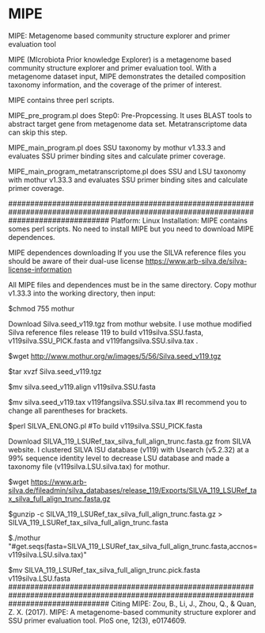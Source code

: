 # MIPE
MIPE: Metagenome based community structure explorer and primer evaluation tool

MIPE (MIcrobiota Prior knowledge Explorer) is a metagenome based community structure explorer and primer evaluation tool. With a metagenome dataset input, MIPE demonstrates the detailed composition taxonomy information, and the coverage of the primer of interest.

MIPE contains three perl scripts.

MIPE_pre_program.pl does Step0: Pre-Propcessing. It uses BLAST tools to abstract target gene from metagenome data set. Metatranscriptome data can skip this step.

MIPE_main_program.pl does SSU taxonomy by mothur v1.33.3 and evaluates SSU primer binding sites and calculate primer coverage.

MIPE_main_program_metatranscriptome.pl does SSU and LSU taxonomy with mothur v1.33.3 and evaluates SSU primer binding sites and calculate primer coverage.

#######################################################################################################################################
Platform: Linux
Installation: MIPE contains somes perl scripts. No need to install MIPE but you need to download MIPE dependences.

MIPE dependences downloading
If you use the SILVA reference files you should be aware of their dual-use license https://www.arb-silva.de/silva-license-information

All MIPE files and dependences must be in the same directory.
Copy mothur v1.33.3 into the working directory, then input: 

$chmod 755 mothur

Download Silva.seed_v119.tgz from mothur website. I use mothue modified Silva reference files release 119 to build v119silva.SSU.fasta, v119silva.SSU_PICK.fasta and v119fangsilva.SSU.silva.tax .

$wget http://www.mothur.org/w/images/5/56/Silva.seed_v119.tgz

$tar xvzf Silva.seed_v119.tgz

$mv silva.seed_v119.align v119silva.SSU.fasta

$mv silva.seed_v119.tax v119fangsilva.SSU.silva.tax #I recommend you to change all parentheses for brackets.

$perl SILVA_ENLONG.pl #To build v119silva.SSU_PICK.fasta



Download SILVA_119_LSURef_tax_silva_full_align_trunc.fasta.gz from SILVA website. I clustered SILVA lSU database (v119) with Usearch (v5.2.32) at a 99% sequence identity level to decrease LSU database and made a taxonomy file (v119silva.LSU.silva.tax) for mothur.

$wget https://www.arb-silva.de/fileadmin/silva_databases/release_119/Exports/SILVA_119_LSURef_tax_silva_full_align_trunc.fasta.gz

$gunzip -c SILVA_119_LSURef_tax_silva_full_align_trunc.fasta.gz > SILVA_119_LSURef_tax_silva_full_align_trunc.fasta

$./mothur "#get.seqs(fasta=SILVA_119_LSURef_tax_silva_full_align_trunc.fasta,accnos=v119silva.LSU.silva.tax)" 

$mv SILVA_119_LSURef_tax_silva_full_align_trunc.pick.fasta v119silva.LSU.fasta
#######################################################################################################################################
Citing MIPE: Zou, B., Li, J., Zhou, Q., & Quan, Z. X. (2017). MIPE: A metagenome-based community structure explorer and SSU primer evaluation tool. PloS one, 12(3), e0174609.

